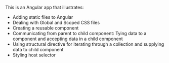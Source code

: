 This is an Angular app that illustrates:
- Adding static files to Angular
- Dealing with Global and Scoped CSS files
- Creating a reusable component
- Communicating from parent to child component: Tying data to a component and accepting data in a child component
- Using structural directive for iterating through a collection and supplying data to child component
- Styling host selector